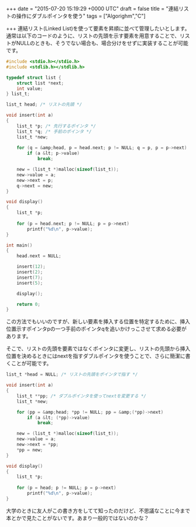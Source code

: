 
+++
date = "2015-07-20 15:19:29 +0000 UTC"
draft = false
title = "連結リストの操作にダブルポインタを使う"
tags = ["Algorighm","C"]

+++
連結リスト(Linked List)を使って要素を昇順に並べて管理したいとします。通常は以下のコードのように、リストの先頭を示す要素を用意することで、リストがNULLのときも、そうでない場合も、場合分けをせずに実装することが可能です。

```c
#include <stdio.h></stdio.h>
#include <stdlib.h></stdlib.h>

typedef struct list {
    struct list *next;
    int value;
} list_t;

list_t head; /* リストの先頭 */

void insert(int a)
{
    list_t *p; /* 先行するポインタ */
    list_t *q; /* 手前のポインタ */
    list_t *new;
    
    for (q = &amp;head, p = head.next; p != NULL; q = p, p = p->next)
        if (a &lt; p->value)
            break;

    new = (list_t *)malloc(sizeof(list_t));
    new->value = a;
    new->next = p;
    q->next = new;
}

void display()
{
    list_t *p;
    
    for (p = head.next; p != NULL; p = p->next)
        printf("%d\n", p->value);
}

int main()
{
    head.next = NULL;

    insert(12);
    insert(2);
    insert(7);
    insert(5);

    display();

    return 0;
}

```


この方法でもいいのですが、新しい要素を挿入する位置を特定するために、挿入位置示すポインタpの一つ手前のポインタqを追いかけっこさせて求める必要があります。

そこで、リストの先頭を要素ではなくポインタに変更し、リストの先頭から挿入位置を決めるときにはnextを指すダブルポインタを使うことで、さらに簡潔に書くことが可能です。

```c
list_t *head = NULL; /* リストの先頭をポインタで指す */

void insert(int a)
{
    list_t **pp; /* ダブルポインタを使ってnextを変更する */
    list_t *new;

    for (pp = &amp;head; *pp != NULL; pp = &amp;(*pp)->next)
        if (a &lt; (*pp)->value)
            break;

    new = (list_t *)malloc(sizeof(list_t));
    new->value = a;
    new->next = *pp;
    *pp = new;
}

void display()
{
    list_t *p;
    
    for (p = head; p != NULL; p = p->next)
        printf("%d\n", p->value);
}

```


大学のときに友人がこの書き方をしてて知ったのだけど、不思議なことに今まで本とかで見たことがないです。あまり一般的ではないのかな？


